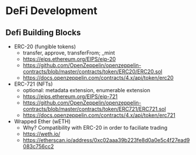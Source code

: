 # DeFi Development

## Defi Building Blocks

- ERC-20 (fungible tokens)
  - transfer, approve, transferFrom; \_mint
  - https://eips.ethereum.org/EIPS/eip-20
  - https://github.com/OpenZeppelin/openzeppelin-contracts/blob/master/contracts/token/ERC20/ERC20.sol
  - https://docs.openzeppelin.com/contracts/4.x/api/token/erc20
- ERC-721 (NFTs)
  - optional: metadata extension, enumerable extension
  - https://eips.ethereum.org/EIPS/eip-721
  - https://github.com/OpenZeppelin/openzeppelin-contracts/blob/master/contracts/token/ERC721/ERC721.sol
  - https://docs.openzeppelin.com/contracts/4.x/api/token/erc721
- Wrapped Ether (wETH)
  - Why? Compatibility with ERC-20 in order to faciliate trading
  - https://weth.io/
  - https://etherscan.io/address/0xc02aaa39b223fe8d0a0e5c4f27ead9083c756cc2
